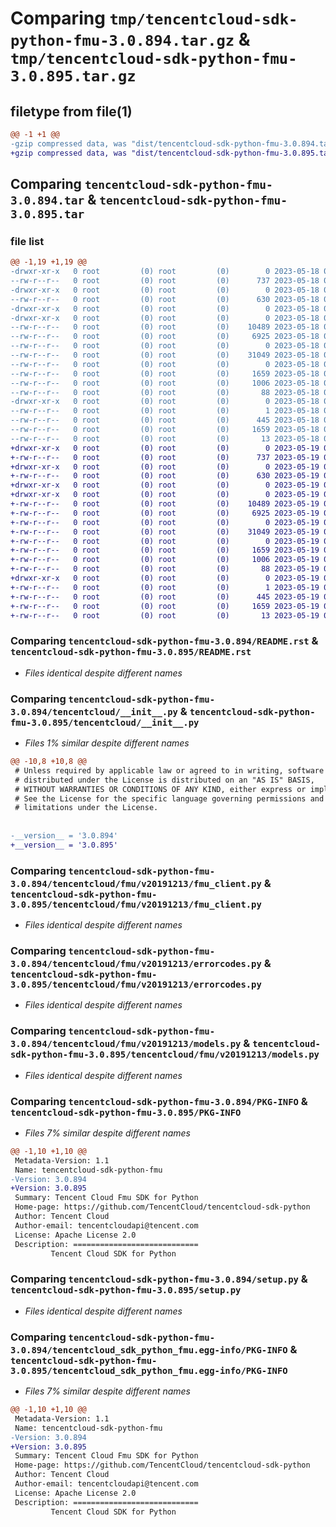 # Comparing `tmp/tencentcloud-sdk-python-fmu-3.0.894.tar.gz` & `tmp/tencentcloud-sdk-python-fmu-3.0.895.tar.gz`

## filetype from file(1)

```diff
@@ -1 +1 @@
-gzip compressed data, was "dist/tencentcloud-sdk-python-fmu-3.0.894.tar", last modified: Thu May 18 00:26:25 2023, max compression
+gzip compressed data, was "dist/tencentcloud-sdk-python-fmu-3.0.895.tar", last modified: Fri May 19 02:51:17 2023, max compression
```

## Comparing `tencentcloud-sdk-python-fmu-3.0.894.tar` & `tencentcloud-sdk-python-fmu-3.0.895.tar`

### file list

```diff
@@ -1,19 +1,19 @@
-drwxr-xr-x   0 root         (0) root         (0)        0 2023-05-18 00:26:25.000000 tencentcloud-sdk-python-fmu-3.0.894/
--rw-r--r--   0 root         (0) root         (0)      737 2023-05-18 00:26:24.000000 tencentcloud-sdk-python-fmu-3.0.894/README.rst
-drwxr-xr-x   0 root         (0) root         (0)        0 2023-05-18 00:26:25.000000 tencentcloud-sdk-python-fmu-3.0.894/tencentcloud/
--rw-r--r--   0 root         (0) root         (0)      630 2023-05-18 00:26:24.000000 tencentcloud-sdk-python-fmu-3.0.894/tencentcloud/__init__.py
-drwxr-xr-x   0 root         (0) root         (0)        0 2023-05-18 00:26:25.000000 tencentcloud-sdk-python-fmu-3.0.894/tencentcloud/fmu/
-drwxr-xr-x   0 root         (0) root         (0)        0 2023-05-18 00:26:25.000000 tencentcloud-sdk-python-fmu-3.0.894/tencentcloud/fmu/v20191213/
--rw-r--r--   0 root         (0) root         (0)    10489 2023-05-18 00:26:24.000000 tencentcloud-sdk-python-fmu-3.0.894/tencentcloud/fmu/v20191213/fmu_client.py
--rw-r--r--   0 root         (0) root         (0)     6925 2023-05-18 00:26:24.000000 tencentcloud-sdk-python-fmu-3.0.894/tencentcloud/fmu/v20191213/errorcodes.py
--rw-r--r--   0 root         (0) root         (0)        0 2023-05-18 00:26:24.000000 tencentcloud-sdk-python-fmu-3.0.894/tencentcloud/fmu/v20191213/__init__.py
--rw-r--r--   0 root         (0) root         (0)    31049 2023-05-18 00:26:24.000000 tencentcloud-sdk-python-fmu-3.0.894/tencentcloud/fmu/v20191213/models.py
--rw-r--r--   0 root         (0) root         (0)        0 2023-05-18 00:26:24.000000 tencentcloud-sdk-python-fmu-3.0.894/tencentcloud/fmu/__init__.py
--rw-r--r--   0 root         (0) root         (0)     1659 2023-05-18 00:26:25.000000 tencentcloud-sdk-python-fmu-3.0.894/PKG-INFO
--rw-r--r--   0 root         (0) root         (0)     1006 2023-05-18 00:26:24.000000 tencentcloud-sdk-python-fmu-3.0.894/setup.py
--rw-r--r--   0 root         (0) root         (0)       88 2023-05-18 00:26:25.000000 tencentcloud-sdk-python-fmu-3.0.894/setup.cfg
-drwxr-xr-x   0 root         (0) root         (0)        0 2023-05-18 00:26:25.000000 tencentcloud-sdk-python-fmu-3.0.894/tencentcloud_sdk_python_fmu.egg-info/
--rw-r--r--   0 root         (0) root         (0)        1 2023-05-18 00:26:24.000000 tencentcloud-sdk-python-fmu-3.0.894/tencentcloud_sdk_python_fmu.egg-info/dependency_links.txt
--rw-r--r--   0 root         (0) root         (0)      445 2023-05-18 00:26:25.000000 tencentcloud-sdk-python-fmu-3.0.894/tencentcloud_sdk_python_fmu.egg-info/SOURCES.txt
--rw-r--r--   0 root         (0) root         (0)     1659 2023-05-18 00:26:24.000000 tencentcloud-sdk-python-fmu-3.0.894/tencentcloud_sdk_python_fmu.egg-info/PKG-INFO
--rw-r--r--   0 root         (0) root         (0)       13 2023-05-18 00:26:24.000000 tencentcloud-sdk-python-fmu-3.0.894/tencentcloud_sdk_python_fmu.egg-info/top_level.txt
+drwxr-xr-x   0 root         (0) root         (0)        0 2023-05-19 02:51:17.000000 tencentcloud-sdk-python-fmu-3.0.895/
+-rw-r--r--   0 root         (0) root         (0)      737 2023-05-19 02:51:17.000000 tencentcloud-sdk-python-fmu-3.0.895/README.rst
+drwxr-xr-x   0 root         (0) root         (0)        0 2023-05-19 02:51:17.000000 tencentcloud-sdk-python-fmu-3.0.895/tencentcloud/
+-rw-r--r--   0 root         (0) root         (0)      630 2023-05-19 02:51:17.000000 tencentcloud-sdk-python-fmu-3.0.895/tencentcloud/__init__.py
+drwxr-xr-x   0 root         (0) root         (0)        0 2023-05-19 02:51:17.000000 tencentcloud-sdk-python-fmu-3.0.895/tencentcloud/fmu/
+drwxr-xr-x   0 root         (0) root         (0)        0 2023-05-19 02:51:17.000000 tencentcloud-sdk-python-fmu-3.0.895/tencentcloud/fmu/v20191213/
+-rw-r--r--   0 root         (0) root         (0)    10489 2023-05-19 02:51:17.000000 tencentcloud-sdk-python-fmu-3.0.895/tencentcloud/fmu/v20191213/fmu_client.py
+-rw-r--r--   0 root         (0) root         (0)     6925 2023-05-19 02:51:17.000000 tencentcloud-sdk-python-fmu-3.0.895/tencentcloud/fmu/v20191213/errorcodes.py
+-rw-r--r--   0 root         (0) root         (0)        0 2023-05-19 02:51:17.000000 tencentcloud-sdk-python-fmu-3.0.895/tencentcloud/fmu/v20191213/__init__.py
+-rw-r--r--   0 root         (0) root         (0)    31049 2023-05-19 02:51:17.000000 tencentcloud-sdk-python-fmu-3.0.895/tencentcloud/fmu/v20191213/models.py
+-rw-r--r--   0 root         (0) root         (0)        0 2023-05-19 02:51:17.000000 tencentcloud-sdk-python-fmu-3.0.895/tencentcloud/fmu/__init__.py
+-rw-r--r--   0 root         (0) root         (0)     1659 2023-05-19 02:51:17.000000 tencentcloud-sdk-python-fmu-3.0.895/PKG-INFO
+-rw-r--r--   0 root         (0) root         (0)     1006 2023-05-19 02:51:17.000000 tencentcloud-sdk-python-fmu-3.0.895/setup.py
+-rw-r--r--   0 root         (0) root         (0)       88 2023-05-19 02:51:17.000000 tencentcloud-sdk-python-fmu-3.0.895/setup.cfg
+drwxr-xr-x   0 root         (0) root         (0)        0 2023-05-19 02:51:17.000000 tencentcloud-sdk-python-fmu-3.0.895/tencentcloud_sdk_python_fmu.egg-info/
+-rw-r--r--   0 root         (0) root         (0)        1 2023-05-19 02:51:17.000000 tencentcloud-sdk-python-fmu-3.0.895/tencentcloud_sdk_python_fmu.egg-info/dependency_links.txt
+-rw-r--r--   0 root         (0) root         (0)      445 2023-05-19 02:51:17.000000 tencentcloud-sdk-python-fmu-3.0.895/tencentcloud_sdk_python_fmu.egg-info/SOURCES.txt
+-rw-r--r--   0 root         (0) root         (0)     1659 2023-05-19 02:51:17.000000 tencentcloud-sdk-python-fmu-3.0.895/tencentcloud_sdk_python_fmu.egg-info/PKG-INFO
+-rw-r--r--   0 root         (0) root         (0)       13 2023-05-19 02:51:17.000000 tencentcloud-sdk-python-fmu-3.0.895/tencentcloud_sdk_python_fmu.egg-info/top_level.txt
```

### Comparing `tencentcloud-sdk-python-fmu-3.0.894/README.rst` & `tencentcloud-sdk-python-fmu-3.0.895/README.rst`

 * *Files identical despite different names*

### Comparing `tencentcloud-sdk-python-fmu-3.0.894/tencentcloud/__init__.py` & `tencentcloud-sdk-python-fmu-3.0.895/tencentcloud/__init__.py`

 * *Files 1% similar despite different names*

```diff
@@ -10,8 +10,8 @@
 # Unless required by applicable law or agreed to in writing, software
 # distributed under the License is distributed on an "AS IS" BASIS,
 # WITHOUT WARRANTIES OR CONDITIONS OF ANY KIND, either express or implied.
 # See the License for the specific language governing permissions and
 # limitations under the License.
 
 
-__version__ = '3.0.894'
+__version__ = '3.0.895'
```

### Comparing `tencentcloud-sdk-python-fmu-3.0.894/tencentcloud/fmu/v20191213/fmu_client.py` & `tencentcloud-sdk-python-fmu-3.0.895/tencentcloud/fmu/v20191213/fmu_client.py`

 * *Files identical despite different names*

### Comparing `tencentcloud-sdk-python-fmu-3.0.894/tencentcloud/fmu/v20191213/errorcodes.py` & `tencentcloud-sdk-python-fmu-3.0.895/tencentcloud/fmu/v20191213/errorcodes.py`

 * *Files identical despite different names*

### Comparing `tencentcloud-sdk-python-fmu-3.0.894/tencentcloud/fmu/v20191213/models.py` & `tencentcloud-sdk-python-fmu-3.0.895/tencentcloud/fmu/v20191213/models.py`

 * *Files identical despite different names*

### Comparing `tencentcloud-sdk-python-fmu-3.0.894/PKG-INFO` & `tencentcloud-sdk-python-fmu-3.0.895/PKG-INFO`

 * *Files 7% similar despite different names*

```diff
@@ -1,10 +1,10 @@
 Metadata-Version: 1.1
 Name: tencentcloud-sdk-python-fmu
-Version: 3.0.894
+Version: 3.0.895
 Summary: Tencent Cloud Fmu SDK for Python
 Home-page: https://github.com/TencentCloud/tencentcloud-sdk-python
 Author: Tencent Cloud
 Author-email: tencentcloudapi@tencent.com
 License: Apache License 2.0
 Description: ============================
         Tencent Cloud SDK for Python
```

### Comparing `tencentcloud-sdk-python-fmu-3.0.894/setup.py` & `tencentcloud-sdk-python-fmu-3.0.895/setup.py`

 * *Files identical despite different names*

### Comparing `tencentcloud-sdk-python-fmu-3.0.894/tencentcloud_sdk_python_fmu.egg-info/PKG-INFO` & `tencentcloud-sdk-python-fmu-3.0.895/tencentcloud_sdk_python_fmu.egg-info/PKG-INFO`

 * *Files 7% similar despite different names*

```diff
@@ -1,10 +1,10 @@
 Metadata-Version: 1.1
 Name: tencentcloud-sdk-python-fmu
-Version: 3.0.894
+Version: 3.0.895
 Summary: Tencent Cloud Fmu SDK for Python
 Home-page: https://github.com/TencentCloud/tencentcloud-sdk-python
 Author: Tencent Cloud
 Author-email: tencentcloudapi@tencent.com
 License: Apache License 2.0
 Description: ============================
         Tencent Cloud SDK for Python
```

